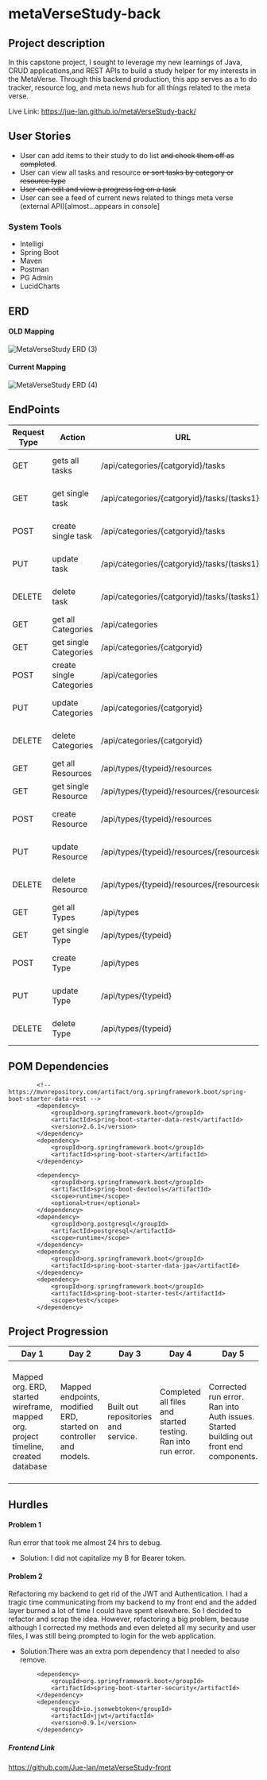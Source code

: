 # metaVerseStudy-back

## Project description

In this capstone project, I sought to leverage my new learnings of Java, CRUD applications,and REST APIs to build a study helper for my interests in the MetaVerse. Through this backend production, this app serves as a to do tracker, resource log, and meta news hub for all things related to the meta verse.

Live Link: https://jue-lan.github.io/metaVerseStudy-back/

## User Stories
- User can add items to their study to do list ~~and check them off as completed~~.
- User can view all tasks and resource ~~or sort tasks by category or resource type~~
- ~~User can edit and view a progress log on a task~~
- User can see a feed of current news related to things meta verse (external API)[almost...appears in console]

### System Tools
- Intelligi
- Spring Boot
- Maven
- Postman
- PG Admin
- LucidCharts

## ERD

#### OLD Mapping
![MetaVerseStudy ERD (3)](https://user-images.githubusercontent.com/72534273/151443953-da3bca20-06ba-4fca-b1b7-344c52cf65d6.png)

#### Current Mapping
![MetaVerseStudy ERD (4)](https://user-images.githubusercontent.com/72534273/152343122-89ba0935-434f-4ef6-a248-80b443f2df09.png)


## EndPoints

Request Type    |Action    |URL    |Request Body    |Request Header    |Access
------------ |------------ | ------------- | ------------- | ------------- | -------------
|GET	|gets all tasks	|/api/categories/{catgoryid}/tasks	|None	|Authorization Bearer TOKEN	|PRIVATE
|GET	|get single task	|/api/categories/{catgoryid}/tasks/(tasks1}	|None	|Authorization Bearer TOKEN	|PRIVATE
|POST	|create single task	|/api/categories/{catgoryid}/tasks	|Task info	|Authorization Bearer TOKEN	|PRIVATE
|PUT	|update task	|/api/categories/{catgoryid}/tasks/(tasks1}	|Task info	|Authorization Bearer TOKEN	|PRIVATE
|DELETE	|delete task	|/api/categories/{catgoryid}/tasks/(tasks1}	|None	|Authorization Bearer TOKEN	|PRIVATE
|GET	|get all Categories	|/api/categories	|None	|None	|PUBLIC
|GET	|get single Categories	|/api/categories/{catgoryid}	|None	|None	|PUBLIC
|POST	|create single Categories	|/api/categories	|Podcast info	|None	|ADMIN
|PUT	|update Categories	|/api/categories/{catgoryid}	|Podcast info	|Authorization Bearer TOKEN	|ADMIN
|DELETE	|delete Categories	|/api/categories/{catgoryid}	|None	|Authorization Bearer TOKEN	|ADMIN
|GET	|get all Resources	|/api/types/{typeid}/resources	|None	|None	|PUBLIC
|GET	|get single Resource	|/api/types/{typeid}/resources/{resourcesid}	|None	|None	|PUBLIC
|POST	|create  Resource	|/api/types/{typeid}/resources	|Resource info	|Authorization Bearer TOKEN	|ADMIN
|PUT	|update Resource	|/api/types/{typeid}/resources/{resourcesid}	|Resource info	|Authorization Bearer TOKEN	|ADMIN
|DELETE	|delete Resource	|/api/types/{typeid}/resources/{resourcesid}	|None	|Authorization Bearer TOKEN	|ADMIN
|GET	|get all Types	|/api/types	|None	|None	|PUBLIC
|GET	|get single Type	|/api/types/{typeid}	|None	|None	|PUBLIC
|POST	|create Type	|/api/types	|Type info	|Authorization Bearer TOKEN	|ADMIN
|PUT	|update Type	|/api/types/{typeid}	|Type info	|Authorization Bearer TOKEN	|ADMIN
|DELETE	|delete Type	|/api/types/{typeid}	|None	|Authorization Bearer TOKEN	|ADMIN

## POM Dependencies

```
        <!-- https://mvnrepository.com/artifact/org.springframework.boot/spring-boot-starter-data-rest -->
        <dependency>
            <groupId>org.springframework.boot</groupId>
            <artifactId>spring-boot-starter-data-rest</artifactId>
            <version>2.6.1</version>
        </dependency>
        <dependency>
            <groupId>org.springframework.boot</groupId>
            <artifactId>spring-boot-starter</artifactId>
        </dependency>

        <dependency>
            <groupId>org.springframework.boot</groupId>
            <artifactId>spring-boot-devtools</artifactId>
            <scope>runtime</scope>
            <optional>true</optional>
        </dependency>
        <dependency>
            <groupId>org.postgresql</groupId>
            <artifactId>postgresql</artifactId>
            <scope>runtime</scope>
        </dependency>
        <dependency>
            <groupId>org.springframework.boot</groupId>
            <artifactId>spring-boot-starter-data-jpa</artifactId>
        </dependency>
        <dependency>
            <groupId>org.springframework.boot</groupId>
            <artifactId>spring-boot-starter-test</artifactId>
            <scope>test</scope>
        </dependency>
```
## Project Progression
Day 1    |Day 2    |Day 3   |Day 4    |Day 5    |Day 6    |Day 7    |Day 8
------------ |------------ | ------------- | ------------- | ------------- | -------------| ------------- | -------------
|Mapped org. ERD, started wireframe, mapped org. project timeline, created database | Mapped endpoints, modified ERD, started on controller and models.| Built out repositories and service. | Completed all files and started testing. Ran into run error.  | Corrected run error. Ran into Auth issues. Started building out front end components.| Solved backend Auth issues. Backend completed. Started to connect the front and back end with login form. | Unsuccessful connection. Started to refactor backend to remove users and authorization dependencies |Successfully refactored. Second try at connecting backend to front.

## Hurdles
#### Problem 1
Run error that took me almost 24 hrs to debug. 
- Solution: I did not capitalize my B for Bearer token.
#### Problem 2
Refactoring my backend to get rid of the JWT and Authentication. I had a tragic time communicating from my backend to my front end and the added layer burned a lot of time I could have spent elsewhere. So I decided to refactor and scrap the idea. However, refactoring a big problem, because although I corrected my methods and even deleted all my security and user files, I was still being prompted to login for the web application.
- Solution:There was an extra pom dependency that I needed to also remove.


```
        <dependency>
            <groupId>org.springframework.boot</groupId>
            <artifactId>spring-boot-starter-security</artifactId>
        </dependency>
        <dependency>
            <groupId>io.jsonwebtoken</groupId>
            <artifactId>jjwt</artifactId>
            <version>0.9.1</version>
        </dependency>
```

##### Frontend Link
https://github.com/Jue-lan/metaVerseStudy-front


